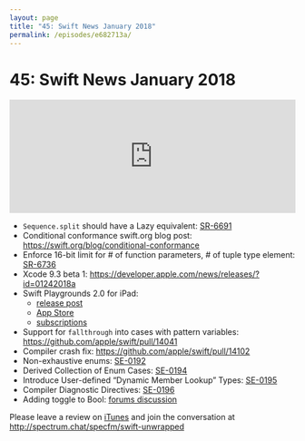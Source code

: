 ```yaml
---
layout: page
title: "45: Swift News January 2018"
permalink: /episodes/e682713a/
---
```


# 45: Swift News January 2018

<iframe frameBorder="0" height="200px" scrolling="no" seamless src="https://player.simplecast.com/225c62f6-62e0-4424-bad7-dd230e0b831a" width="100%"></iframe>

* `Sequence.split` should have a Lazy equivalent: [SR-6691](https://bugs.swift.org/browse/SR-6691)
* Conditional conformance swift.org blog post: https://swift.org/blog/conditional-conformance
* Enforce 16-bit limit for # of function parameters, # of tuple type element: [SR-6736](https://bugs.swift.org/browse/SR-6736)
* Xcode 9.3 beta 1: https://developer.apple.com/news/releases/?id=01242018a
* Swift Playgrounds 2.0 for iPad:
  * [release post](https://developer.apple.com/news/?id=01242018a)
  * [App Store](https://itunes.apple.com/us/app/swift-playgrounds/id908519492)
  * [subscriptions](https://developer.apple.com/swift-playgrounds/subscriptions/#gallery)
* Support for `fallthrough` into cases with pattern variables: https://github.com/apple/swift/pull/14041
* Compiler crash fix: https://github.com/apple/swift/pull/14102
* Non-exhaustive enums: [SE-0192](https://github.com/apple/swift-evolution/blob/master/proposals/0192-non-exhaustive-enums.md)
* Derived Collection of Enum Cases: [SE-0194](https://github.com/apple/swift-evolution/blob/master/proposals/0194-derived-collection-of-enum-cases.md)
* Introduce User-defined “Dynamic Member Lookup” Types: [SE-0195](https://github.com/apple/swift-evolution/blob/master/proposals/0195-dynamic-member-lookup.md)
* Compiler Diagnostic Directives: [SE-0196](https://github.com/apple/swift-evolution/blob/master/proposals/0196-diagnostic-directives.md)
* Adding toggle to Bool: [forums discussion](https://forums.swift.org/t/pitch-adding-toggle-to-bool/7414)

Please leave a review on [iTunes](https://itunes.apple.com/us/podcast/swift-unwrapped/id1209817203?mt=2) and join the conversation at http://spectrum.chat/specfm/swift-unwrapped
